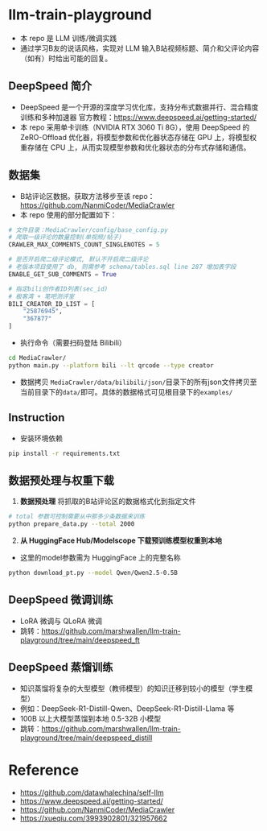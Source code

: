 # llm-train-playground
- 本 repo 是 LLM 训练/微调实践
- 通过学习B友的说话风格，实现对 LLM 输入B站视频标题、简介和父评论内容（如有）时给出可能的回复。

## DeepSpeed 简介
- DeepSpeed 是一个开源的深度学习优化库，支持分布式数据并行、混合精度训练和多种加速器
官方教程：https://www.deepspeed.ai/getting-started/
- 本 repo 采用单卡训练（NVIDIA RTX 3060 Ti 8G），使用 DeepSpeed 的 ZeRO-Offload 优化器，将模型参数和优化器状态存储在 GPU 上，将模型权重存储在 CPU 上，从而实现模型参数和优化器状态的分布式存储和通信。

## 数据集
- B站评论区数据。获取方法移步至该 repo：https://github.com/NanmiCoder/MediaCrawler
- 本 repo 使用的部分配置如下：
```python
# 文件目录：MediaCrawler/config/base_config.py
# 爬取一级评论的数量控制(单视频/帖子)
CRAWLER_MAX_COMMENTS_COUNT_SINGLENOTES = 5

# 是否开启爬二级评论模式, 默认不开启爬二级评论
# 老版本项目使用了 db, 则需参考 schema/tables.sql line 287 增加表字段
ENABLE_GET_SUB_COMMENTS = True

# 指定bili创作者ID列表(sec_id)
# 极客湾 + 笔吧测评室
BILI_CREATOR_ID_LIST = [
    "25876945",
    "367877"
]
```
- 执行命令（需要扫码登陆 Bilibili）
```sh
cd MediaCrawler/
python main.py --platform bili --lt qrcode --type creator
```
- 数据拷贝
```MediaCrawler/data/bilibili/json/```目录下的所有json文件拷贝至当前目录下的```data/```即可。具体的数据格式可见根目录下的```examples/```

## Instruction
- 安装环境依赖
```sh
pip install -r requirements.txt
```

## 数据预处理与权重下载
1. **数据预处理**
将抓取的B站评论区的数据格式化到指定文件
```sh
# total 参数可控制需要从中那多少条数据来训练
python prepare_data.py --total 2000
```

2. **从 HuggingFace Hub/Modelscope 下载预训练模型权重到本地**
- 这里的model参数需为 HuggingFace 上的完整名称
```sh
python download_pt.py --model Qwen/Qwen2.5-0.5B
```

## DeepSpeed 微调训练
- LoRA 微调与 QLoRA 微调
- 跳转：https://github.com/marshwallen/llm-train-playground/tree/main/deepspeed_ft

## DeepSpeed 蒸馏训练
- 知识蒸馏将复杂的大型模型（教师模型）的知识迁移到较小的模型（学生模型）
- 例如：DeepSeek-R1-Distill-Qwen、DeepSeek-R1-Distill-Llama 等
- 100B 以上大模型蒸馏到本地 0.5-32B 小模型
- 跳转：https://github.com/marshwallen/llm-train-playground/tree/main/deepspeed_distill

# Reference
- https://github.com/datawhalechina/self-llm
- https://www.deepspeed.ai/getting-started/
- https://github.com/NanmiCoder/MediaCrawler
- https://xueqiu.com/3993902801/321957662